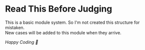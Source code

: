 # Read This Before Judging
This is a basic module system. So I'm not created this structure for mistaken. <br/>
New cases will be added to this module when they arrive.

<i>Happy Coding 🎉</i>